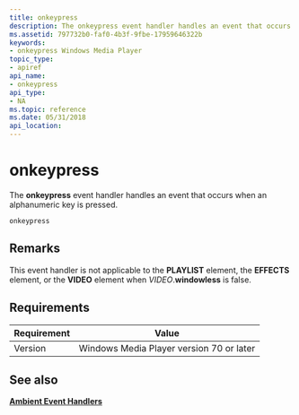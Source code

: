 ```yaml
---
title: onkeypress
description: The onkeypress event handler handles an event that occurs when an alphanumeric key is pressed.
ms.assetid: 797732b0-faf0-4b3f-9fbe-17959646322b
keywords:
- onkeypress Windows Media Player
topic_type:
- apiref
api_name:
- onkeypress
api_type:
- NA
ms.topic: reference
ms.date: 05/31/2018
api_location: 
---
```


# onkeypress

The **onkeypress** event handler handles an event that occurs when an alphanumeric key is pressed.

``` syntax
onkeypress
```

## Remarks

This event handler is not applicable to the **PLAYLIST** element, the **EFFECTS** element, or the **VIDEO** element when *VIDEO*.**windowless** is false.

## Requirements



| Requirement | Value |
|--------------------|-----------------------------------------------------|
| Version<br/> | Windows Media Player version 70 or later<br/> |



## See also

<dl> <dt>

[**Ambient Event Handlers**](ambient-event-handlers.md)
</dt> </dl>

 

 





